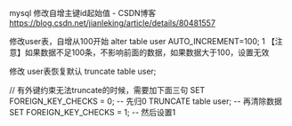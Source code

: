 mysql 修改自增主键id起始值 - CSDN博客 https://blog.csdn.net/jianleking/article/details/80481557

修改user表，自增从100开始
alter table user AUTO_INCREMENT=100;
1
【注意】如果数据不足100条，不影响前面的数据，如果数据大于100，设置无效

修改 user表恢复默认
truncate table user;

// 有外键约束无法truncate的时候，需要加下面三句
SET FOREIGN_KEY_CHECKS = 0;       -- 先归0
TRUNCATE table user;              -- 再清除数据
SET FOREIGN_KEY_CHECKS = 1;       -- 然后设置1